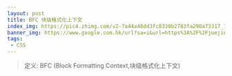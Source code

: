 ```yaml
---
layout: post
title: BFC 块级格式化上下文
index_img: https://pic4.zhimg.com/v2-7a44a48dd3fc8330b2783fa290a73317_720w.jpg?source=172ae18b
banner_img: https://www.google.com.hk/url?sa=i&url=https%3A%2F%2Fjuejin.cn%2Fpost%2F6960866014384881671&psig=AOvVaw0rM_nQ0dEwEb_qZ4JL5mkI&ust=1624326026681000&source=images&cd=vfe&ved=0CAoQjRxqFwoTCMCkk5jMp_ECFQAAAAAdAAAAABAb
tags:
 - CSS
---
```


> 定义: BFC (Block Formatting Context,块级格式化上下文)

